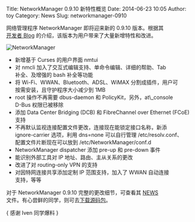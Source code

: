 Title: NetworkManager 0.9.10 新特性概览
Date: 2014-06-23 10:05
Author: toy
Category: News
Slug: networkmanager-0910

网络管理程序 NetworkManager 即将迎来新的 0.9.10 版本。根据其  
[开发者 Blog][b] 的介绍，该版本为用户带来了大量新增特性和改进。

![NetworkManager](https://linuxtoy.org/img/2014/06/nmtui.png)

* 新增基于 Curses 的用户界面 nmtui  
* 对 nmcli 加入了交互式编辑支持、单命令编辑、详细的帮助、Tab  
补全、及增强的 bash 补全等功能  
* 将 Wi-Fi、WWAN、Bluetooth、ADSL、WiMAX 分割成插件，用户可  
按需安装，且守护程序大小减少到 1MB  
* root 操作不再需要 dbus-daemon 和 PolicyKit，另外，at\\\_console  
D-Bus 权限已被移除  
* 添加 Data Center Bridging (DCB) 和 FibreChannel over Ethernet
(FCoE)  
支持  
* 不再默认监视连接配置文件更改，连接现在能锁定接口名称，新添  
ignore-carrier 选项，利用 dns=none 可以自行管理 /etc/resolv.conf、  
配置文件片断现在可以放到 /etc/NetworkManager/conf.d  
* NetworkManager dispatcher 添加 pre-up 和 pre-down 事件  
* 能识别外部工具对 IP 地址、路由、主从关系的更改  
* 改进了对 routing-only VPN 的支持  
* 对因特网连接共享添加定制 IP 范围支持，加入了 WWAN 自动连接  
支持，等等

对于 NetworkManager 0.9.10 完整的更改细节，可查看其 [NEWS][n]  
文件。有心尝鲜的同学，则可去[下载源码包][d]。

[b]:
http://blogs.gnome.org/dcbw/2014/06/20/well-build-a-dream-house-of-net/  
[n]:
http://cgit.freedesktop.org/NetworkManager/NetworkManager/plain/NEWS?h=nm-0-9-10  
[d]: http://ftp.gnome.org/pub/gnome/sources/NetworkManager/0.9/

{ 感谢 Iven 同学爆料 }
